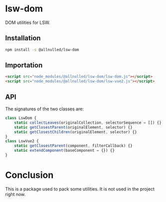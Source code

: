 # lsw-dom

DOM utilities for LSW.

## Installation

```sh
npm install -s @allnulled/lsw-dom
```

## Importation

```html
<script src="node_modules/@allnulled/lsw-dom/lsw-dom.js"></script>
<script src="node_modules/@allnulled/lsw-dom/lsw-vue2.js"></script>
```

## API

The signatures of the two classes are:

```js
class LswDom {
    static collectLeaves(originalCollection, selectorSequence = []) {}
    static getClosestParent(originalElement, selector) {}
    static getClosestChildren(originalElement, selector) {}
}
class LswVue2 {
    static getClosestParent(component, filterCallback) {}
    static extendComponent(baseComponent = {}) {}
}
```

# Conclusion

This is a package used to pack some utilities. It is not used in the project right now.